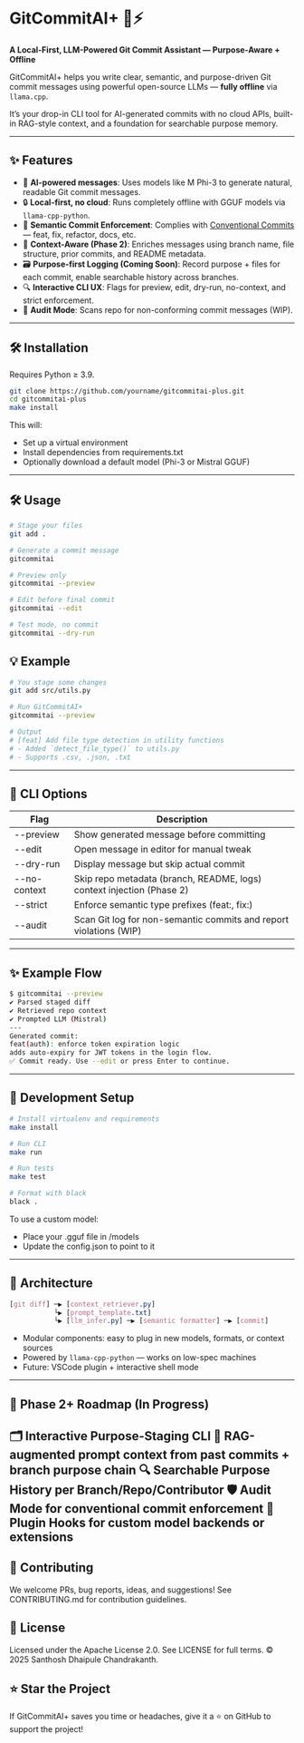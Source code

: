 # GitCommitAI+ 💬⚡ 
**A Local-First, LLM-Powered Git Commit Assistant — Purpose-Aware + Offline**

GitCommitAI+ helps you write clear, semantic, and purpose-driven Git commit messages using powerful open-source LLMs — **fully offline** via `llama.cpp`. 

It’s your drop-in CLI tool for AI-generated commits with no cloud APIs, built-in RAG-style context, and a foundation for searchable purpose memory.


---

## ✨ Features

- 🧠 **AI-powered messages**: Uses models like M Phi-3 to generate natural, readable Git commit messages.
- 🔒 **Local-first, no cloud**: Runs completely offline with GGUF models via `llama-cpp-python`.
- 📜 **Semantic Commit Enforcement**: Complies with [Conventional Commits](https://www.conventionalcommits.org/) — feat, fix, refactor, docs, etc.
- 🧩 **Context-Aware (Phase 2)**: Enriches messages using branch name, file structure, prior commits, and README metadata.
- 🗃️ **Purpose-first Logging (Coming Soon)**: Record purpose + files for each commit, enable searchable history across branches.
- 🔍 **Interactive CLI UX**: Flags for preview, edit, dry-run, no-context, and strict enforcement.
- 🧪 **Audit Mode**: Scans repo for non-conforming commit messages (WIP).

---

## 🛠️ Installation

Requires Python ≥ 3.9.
```bash
git clone https://github.com/yourname/gitcommitai-plus.git
cd gitcommitai-plus
make install
```
This will:
- Set up a virtual environment
- Install dependencies from requirements.txt
- Optionally download a default model (Phi-3 or Mistral GGUF)
---
## 🛠️ Usage
```bash
# Stage your files
git add .

# Generate a commit message
gitcommitai

# Preview only
gitcommitai --preview

# Edit before final commit
gitcommitai --edit

# Test mode, no commit
gitcommitai --dry-run
```

## 💡 Example
```bash
# You stage some changes
git add src/utils.py

# Run GitCommitAI+
gitcommitai --preview

# Output
# [feat] Add file type detection in utility functions
# - Added `detect_file_type()` to utils.py
# - Supports .csv, .json, .txt
```
---
## 🧩 CLI Options
| Flag |	Description |
| - | - |
| --preview |	Show generated message before committing |
| --edit |	Open message in editor for manual tweak |
| --dry-run |	Display message but skip actual commit |
| --no-context |	Skip repo metadata (branch, README, logs) context injection (Phase 2) |
| --strict |	Enforce semantic type prefixes (feat:, fix:) |
| --audit |	Scan Git log for non-semantic commits and report violations (WIP) |
---
## ✨ Example Flow
```bash
$ gitcommitai --preview
✔ Parsed staged diff
✔ Retrieved repo context
✔ Prompted LLM (Mistral)
---
Generated commit:
feat(auth): enforce token expiration logic
adds auto-expiry for JWT tokens in the login flow.
✅ Commit ready. Use --edit or press Enter to continue.
```
---
## 🧪 Development Setup
```bash
# Install virtualenv and requirements
make install

# Run CLI
make run

# Run tests
make test

# Format with black
black .
```
To use a custom model:
- Place your .gguf file in /models
- Update the config.json to point to it

---
## 🧠 Architecture
```css
[git diff] ─▶ [context_retriever.py]
           └▶ [prompt_template.txt]
           └▶ [llm_infer.py] ─▶ [semantic formatter] ─▶ [commit]

```
- Modular components: easy to plug in new models, formats, or context sources
- Powered by `llama-cpp-python` — works on low-spec machines
- Future: VSCode plugin + interactive shell mode
---
## 🔮 Phase 2+ Roadmap (In Progress)
🗂️ Interactive Purpose-Staging CLI
🧠 RAG-augmented prompt context from past commits + branch purpose chain
🔍 Searchable Purpose History per Branch/Repo/Contributor
🛡️ Audit Mode for conventional commit enforcement
🧰 Plugin Hooks for custom model backends or extensions
---
## 🤝 Contributing
We welcome PRs, bug reports, ideas, and suggestions!
See CONTRIBUTING.md for contribution guidelines.

## 📄 License
Licensed under the Apache License 2.0.
See LICENSE for full terms.
© 2025 Santhosh Dhaipule Chandrakanth.

## ⭐️ Star the Project
If GitCommitAI+ saves you time or headaches, give it a ⭐ on GitHub to support the project!
